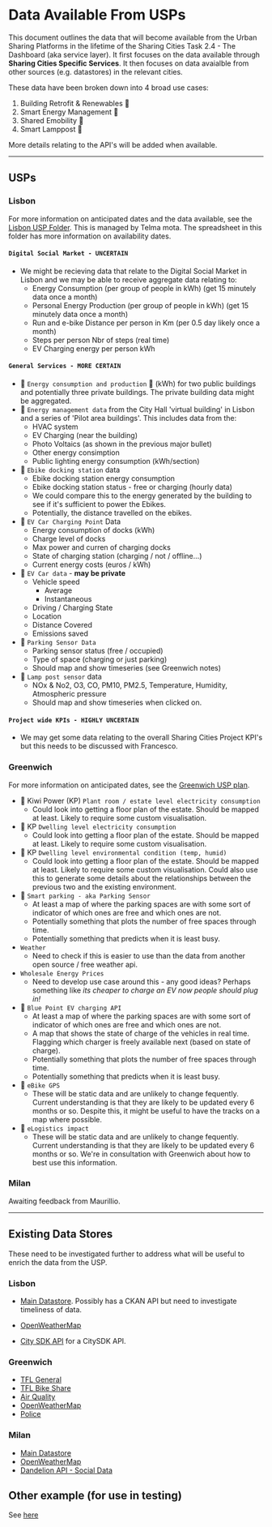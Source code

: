 # Data Available From USPs

This document outlines the data that will become available from the Urban Sharing Platforms in the lifetime of the Sharing Cities Task 2.4 - The Dashboard (aka service layer). It first focuses on the data available through **Sharing Cities Specific Services**. It then focuses on data avaialble from other sources (e.g. datastores) in the relevant cities.

These data have been broken down into 4 broad use cases:

1. Building Retrofit & Renewables :post_office:
2. Smart Energy Management :battery:
3. Shared Emobility :car:
4. Smart Lamppost :moyai:

More details relating to the API's will be added when available. 

---

## USPs

### Lisbon

For more information on anticipated dates and the data available, see the [Lisbon USP Folder](https://drive.google.com/drive/folders/0B-BYSa5GDvhZekdhZFJYR05iVDQ). This is managed by Telma mota. The spreadsheet in this folder has more information on availability dates. 

#### `Digital Social Market - UNCERTAIN`

- We might be recieving data that relate to the Digital Social Market in Lisbon and we may be able to receive aggregate data relating to:
    - Energy Consumption (per group of people in kWh) (get 15 minutely data once a month)
    - Personal Energy Production (per group of people in kWh) (get 15 minutely data once a month)
    - Run and e-bike Distance per person in Km (per 0.5 day likely once a month)
    - Steps per person	Nbr of steps (real time)
    - EV Charging energy per person	kWh

#### `General Services - MORE CERTAIN`

- :post_office: `Energy consumption and production` :battery: (kWh) for two public buildings and potentially three private buildings. The private building data might be aggregated.
- :battery: `Energy management data` from the City Hall 'virtual building' in Lisbon and a series of 'Pilot area buildings'. This includes data from the:
    - HVAC system
    - EV Charging (near the building)
    - Photo Voltaics (as shown in the previous major bullet)
    - Other energy consimption
    - Public lighting energy consumption (kWh/section)
- :car: `Ebike docking station` data
    - Ebike docking station energy consumption
    - Ebike docking station status - free or charging (hourly data)
    - We could compare this to the energy generated by the building to see if it's sufficient to power the Ebikes. 
    - Potentially, the distance travelled on the ebikes. 
- :car: `EV Car Charging Point` Data
    - Energy consumption of docks (kWh)
    - Charge level of docks
    - Max power and curren  of charging docks
    - State of charging station (charging / not / offline...)
    - Current energy costs (euros / kWh)
- :car: `EV Car data` - __may be private__
    - Vehicle speed
        - Average
        - Instantaneous
    - Driving / Charging State
    - Location
    - Distance Covered
    - Emissions saved
- :car: `Parking Sensor Data`
    - Parking sensor status (free / occupied)
    - Type of space (charging or just parking)
    - Should map and show timeseries (see Greenwich notes)
- :moyai: `Lamp post sensor` data
    - NOx & No2, O3, CO, PM10, PM2.5, Temperature, Humidity, Atmospheric pressure
    - Should map and show timeseries when clicked on. 

#### `Project wide KPIs - HIGHLY UNCERTAIN`
- We may get some data relating to the overall Sharing Cities Project KPI's but this needs to be discussed with Francesco. 

### Greenwich

For more information on anticipated dates, see the [Greenwich USP plan](https://docs.google.com/spreadsheets/d/1mWTsh-IIZ8ZosO-Tm_hDV8RSGFfA8Br8RMQUUti-PEE/edit?ts=5b616ddb#gid=0).

- :battery: Kiwi Power (KP) `Plant room / estate level electricity consumption`
    - Could look into getting a floor plan of the estate. Should be mapped at least. Likely to require some custom visualisation. 
- :battery: KP `Dwelling level electricity consumption`
    - Could look into getting a floor plan of the estate. Should be mapped at least. Likely to require some custom visualisation. 
- :battery: KP `Dwelling level environmental condition (temp, humid)`
    - Could look into getting a floor plan of the estate. Should be mapped at least. Likely to require some custom visualisation. Could also use this to generate some details about the relationships between the previous two and the existing environment. 
- :car: `Smart parking - aka Parking Sensor`
    - At least a map of where the parking spaces are with some sort of indicator of which ones are free and which ones are not. 
    - Potentially something that plots the number of free spaces through time.
    - Potentially something that predicts when it is least busy. 
- `Weather`
    - Need to check if this is easier to use than the data from another open source / free weather api. 
- `Wholesale Energy Prices`
    - Need to develop use case around this - any good ideas? Perhaps something like *its cheaper to charge an EV now people should plug in!*
- :car: `Blue Point EV charging API`
    - At least a map of where the parking spaces are with some sort of indicator of which ones are free and which ones are not. 
    - A map that shows the state of charge of the vehicles in real time. Flagging which charger is freely available next (based on state of charge).
    - Potentially something that plots the number of free spaces through time.
    - Potentially something that predicts when it is least busy. 
- :car: `eBike GPS`
    - These will be static data and are unlikely to change fequently. Current understanding is that they are likely to be updated every 6 months or so. Despite this, it might be useful to have the tracks on a map where possible. 
- :car: `eLogistics impact`
    - These will be static data and are unlikely to change fequently. Current understanding is that they are likely to be updated every 6 months or so. We're in consultation with Greenwich about how to best use this information. 

### Milan

Awaiting feedback from Maurillio. 

---

## Existing Data Stores

These need to be investigated further to address what will be useful to enrich the data from the USP. 

### Lisbon

- [Main Datastore](http://dados.cm-lisboa.pt/dataset). Possibly has a CKAN API but need to investigate timeliness of data. 
- [OpenWeatherMap](https://openweathermap.org/price)

- [City SDK API](http://tourism.citysdk.eu/api/lisbon.html) for a CitySDK API. 


### Greenwich
 
- [TFL General](https://tfl.gov.uk/info-for/open-data-users/unified-api?intcmp=29422)
- [TFL Bike Share](https://api.tfl.gov.uk/swagger/ui/index.html?url=/swagger/docs/v1#!/BikePoint/BikePoint_GetAll)
- [Air Quality](http://api.erg.kcl.ac.uk/AirQuality/help)
- [OpenWeatherMap](https://openweathermap.org/price)
- [Police](https://data.police.uk/docs/)

### Milan

- [Main Datastore](http://dati.comune.milano.it/)
- [OpenWeatherMap](https://openweathermap.org/price)
- [Dandelion API - Social Data](https://dandelion.eu/datamine/open-big-data/)


## Other example (for use in testing)

See [here](https://docs.google.com/document/d/18rXzLtCDU3dGk_DqSmUXT6DKqsEENvK69IM4_-edFsQ/edit#)
